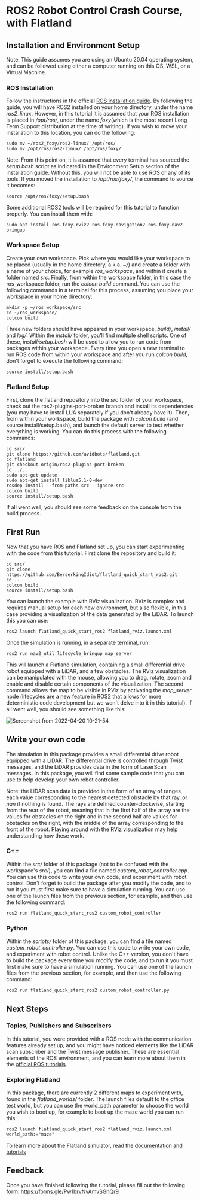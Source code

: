 # ROS2 Robot Control Crash Course, with Flatland

## Installation and Environment Setup

Note: This guide assumes you are using an Ubuntu 20.04 operating system, and can be followed using either a computer running on this OS, WSL, or a Virtual Machine.

### ROS Installation

Follow the instructions in the official [ROS installation guide](https://docs.ros.org/en/foxy/Installation/Ubuntu-Install-Binary.html). By following the guide, you will have ROS2 installed on your home directory, under the name _ros2\_linux_. However, in this tutorial it is assumed that your ROS installation is placed in _/opt/ros/_, under the name _foxy_(which is the most recent Long Term Support distribution at the time of writing). If you wish to move your installation to this location, you can do the following:
```
sudo mv ~/ros2_foxy/ros2-linux/ /opt/ros/
sudo mv /opt/ros/ros2-linux/ /opt/ros/foxy/
```

Note: From this point on, it is assumed that every terminal has sourced the _setup.bash_ script as indicated in the Environment Setup section of the installation guide. Without this, you will not be able to use ROS or any of its tools. If you moved the installation to _/opt/ros/foxy/_, the command to source it becomes:
```
source /opt/ros/foxy/setup.bash
```

Some additional ROS2 tools will be required for this tutorial to function properly. You can install them with:
```
sudo apt install ros-foxy-rviz2 ros-foxy-navigation2 ros-foxy-nav2-bringup
```

### Workspace Setup

Create your own workspace. Pick where you would like your workspace to be placed (usually in the home directory, a.k.a. _~/_) and create a folder with a name of your choice, for example _ros\_workspace_, and within it create a folder named _src_. Finally, from within the workspace folder, in this case the ros_workspace folder, run the _colcon build_ command. You can use the following commands in a terminal for this process, assuming you place your workspace in your home directory:

```
mkdir -p ~/ros_workspace/src
cd ~/ros_workspace/
colcon build
```

Three new folders should have appeared in your workspace, _build/_, _install/_ and _log/_. Within the _install/_ folder, you'll find multiple shell scripts. One of these, _install/setup.bash_ will be used to allow you to run code from packages within your workspace. Every time you open a new terminal to run ROS code from within your workspace and after you run _colcon build_, don't forget to execute the following command:

```
source install/setup.bash
```

### Flatland Setup

First, clone the flatland repository into the _src_ folder of your workspace, check out the ros2-plugins-port-broken branch and install its dependencies (you may have to install LUA separately if you don't already have it). Then, from within your workspace, build the package with _colcon build_ (and source install/setup.bash), and launch the default server to test whether everything is working. You can do this process with the following commands:

```
cd src/
git clone https://github.com/avidbots/flatland.git
cd flatland
git checkout origin/ros2-plugins-port-broken
cd ../..
sudo apt-get update
sudo apt-get install liblua5.1-0-dev
rosdep install --from-paths src --ignore-src
colcon build
source install/setup.bash
```

If all went well, you should see some feedback on the console from the build process.

## First Run

Now that you have ROS and Flatland set up, you can start experimenting with the code from this tutorial. First clone the repository and build it:
```
cd src/
git clone https://github.com/BerserkingIdiot/flatland_quick_start_ros2.git
cd ..
colcon build
source install/setup.bash
```
You can launch the example with RViz visualization. RViz is complex and requires manual setup for each new environment, but also flexible, in this case providing a visualization of the data generated by the LiDAR. To launch this you can use:
```
ros2 launch flatland_quick_start_ros2 flatland_rviz.launch.xml
```
Once the simulation is running, in a separate terminal, run:
```
ros2 run nav2_util lifecycle_bringup map_server
```

This will launch a Flatland simulation, containing a small differential drive robot equipped with a LiDAR, and a few obstacles. The RViz visualization can be manipulated with the mouse, allowing you to drag, rotate, zoom and enable and disable certain components of the visualization. The second command allows the map to be visible in RViz by activating the _map\_server_ node (lifecycles are a new feature in ROS2 that allows for more deterministic code development but we won't delve into it in this tutorial). If all went well, you should see something like this:

![Screenshot from 2022-04-20 10-21-54](https://user-images.githubusercontent.com/38168315/164197521-1b16f6f1-7871-43c3-a3a0-69547c89ff2a.png)

## Write your own code

The simulation in this package provides a small differential drive robot equipped with a LiDAR. The differential drive is controlled through Twist messages, and the LiDAR provides data in the form of LaserScan messages. In this package, you will find some sample code that you can use to help develop your own robot controller.

Note: the LiDAR scan data is provided in the form of an array of ranges, each value corresponding to the nearest detected obstacle by that ray, or _nan_ if nothing is found. The rays are defined counter-clockwise, starting from the rear of the robot, meaning that in the first half of the array are the values for obstacles on the right and in the second half are values for obstacles on the right, with the middle of the array corresponding to the front of the robot. Playing around with the RViz visualization may help understanding how these work.

### C++

Within the _src/_ folder of this package (not to be confused with the workspace's _src/_), you can find a file named _custom\_robot\_controller.cpp_. You can use this code to write your own code, and experiment with robot control. Don't forget to build the package after you modify the code, and to run it you must first make sure to have a simulation running. You can use one of the launch files from the previous section, for example, and then use the following command:
```
ros2 run flatland_quick_start_ros2 custom_robot_controller
```
 
### Python

Within the _scripts/_ folder of this package, you can find a file named _custom\_robot\_controller.py_. You can use this code to write your own code, and experiment with robot control. Unlike the C++ version, you don't have to build the package every time you modify the code, and to run it you must first make sure to have a simulation running. You can use one of the launch files from the previous section, for example, and then use the following command:
```
ros2 run flatland_quick_start_ros2 custom_robot_controller.py
```

## Next Steps

### Topics, Publishers and Subscribers

In this tutorial, you were provided with a ROS node with the communication features already set up, and you might have noticed elements like the LiDAR scan subscriber and the Twist message publisher. These are essential elements of the ROS environment, and you can learn more about them in the [official ROS tutorials](https://docs.ros.org/en/foxy/Tutorials.html).

### Exploring Flatland

In this package, there are currently 2 different maps to experiment with, found in the _flatland\_worlds/_ folder. The launch files default to the office test world, but you can use the world_path parameter to choose the world you wish to boot up, for example to boot up the maze world you can run this:
```
ros2 launch flatland_quick_start_ros2 flatland_rviz.launch.xml world_path:="maze" 
```

To learn more about the Flatland simulator, read the [documentation and tutorials](https://flatland-simulator.readthedocs.io/en/latest/)

## Feedback

Once you have finished following the tutorial, please fill out the following form: https://forms.gle/Pw1brvNvAmvSGhQr9
